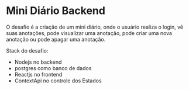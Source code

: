 # Mini Diário Backend

O desafio é a criação de um mini diário, onde o usuário realiza o login, vê suas anotações, pode visualizar uma anotação, pode criar uma nova anotação ou pode apagar uma anotação.

Stack do desafio:
 - Nodejs no backend
 - postgres como banco de dados
 - Reactjs no frontend
 - ContextApi no controle dos Estados 
